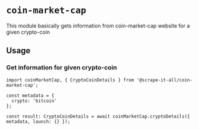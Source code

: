 # `coin-market-cap`

This module basically gets information from coin-market-cap website for a given crypto-coin

## Usage

### Get information for given crypto-coin
```
import coinMarketCap, { CryptoCoinDetails } from '@scrape-it-all/coin-market-cap';

const metadata = {
  crypto: 'bitcoin'
};

const result: CryptoCoinDetails = await coinMarketCap.cryptoDetails({ metadata, launch: {} });
```
